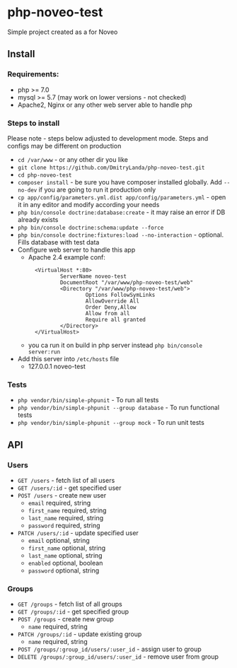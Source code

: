 php-noveo-test
=========

Simple project created as a for Noveo

Install
-------
### Requirements:
 - php >= 7.0
 - mysql >= 5.7 (may work on lower versions - not checked)
 - Apache2, Nginx or any other web server able to handle php
 
### Steps to install
Please note - steps below adjusted to development mode. 
Steps and configs may be different on production

- `cd /var/www` - or any other dir you like 
- `git clone https://github.com/DmitryLanda/php-noveo-test.git`
- `cd php-noveo-test`
- `composer install` - be sure you have composer installed globally. Add `--no-dev` if you are going to run it production only
- `cp app/config/parameters.yml.dist app/config/parameters.yml` - open it in any editor and modify according your needs
- `php bin/console doctrine:database:create` - it may raise an error if DB already exists
- `php bin/console doctrine:schema:update --force`
- `php bin/console doctrine:fixtures:load --no-interaction` - optional. Fills database with test data
- Configure web server to handle this app 
    - Apache 2.4 example conf:
        ```apacheconfig
          <VirtualHost *:80>
                  ServerName noveo-test
                  DocumentRoot "/var/www/php-noveo-test/web"
                  <Directory "/var/www/php-noveo-test/web">
                          Options FollowSymLinks
                          AllowOverride All
                          Order Deny,Allow
                          Allow from all
                          Require all granted
                  </Directory>
          </VirtualHost>
        ```
    - you ca run it on build in php server instead `php bin/console server:run`
- Add this server into `/etc/hosts` file
    - 127.0.0.1 noveo-test

### Tests
 - `php vendor/bin/simple-phpunit` - To run all tests
 - `php vendor/bin/simple-phpunit --group database` - To run functional tests
 - `php vendor/bin/simple-phpunit --group mock` - To run unit tests
 
API
---
### Users
 - `GET /users` - fetch list of all users
 - `GET /users/:id` - get specified user
 - `POST /users` - create new user
    - `email` required, string
    - `first_name` required, string
    - `last_name` required, string
    - `password` required, string
 - `PATCH /users/:id` - update specified user
    - `email` optional, string
    - `first_name` optional, string
    - `last_name` optional, string
    - `enabled` optional, boolean
    - `password` optional, string
    
### Groups
 - `GET /groups` - fetch list of all groups
 - `GET /groups/:id` - get specified group
 - `POST /groups` - create new group
    - `name` required, string
 - `PATCH /groups/:id` - update existing group
    - `name` required, string
 - `POST /groups/:group_id/users/:user_id` - assign user to group
 - `DELETE /groups/:group_id/users/:user_id` - remove user from group
 
